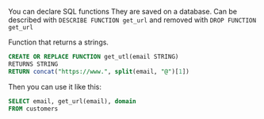 You can declare SQL functions
They are saved on a database. Can be described with `DESCRIBE FUNCTION get_url` and removed with `DROP FUNCTION get_url`

Function that returns a strings. 
```sql
CREATE OR REPLACE FUNCTION get_utl(email STRING)
RETURNS STRING
RETURN concat("https://www.", split(email, "@")[1])
```

Then you can use it like this:
```sql
SELECT email, get_url(email), domain
FROM customers
```
